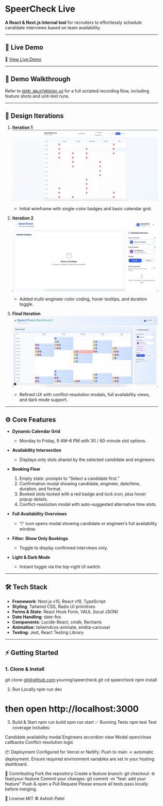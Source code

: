 # SpeerCheck Live

**A React & Next.js internal tool** for recruiters to effortlessly schedule candidate interviews based on team availability.

---

## 🚀 Live Demo

🔗 [View Live Demo](https://your-deployment-url.com)

---

## 🎥 Demo Walkthrough

Refer to [`DEMO_WALKTHROUGH.md`](./DEMO_WALKTHROUGH.md) for a full scripted recording flow, including feature shots and unit-test runs.

---

## 📐 Design Iterations

1. **Iteration 1**  
   ![Iteration 1](./src/speer_check_V1.png)

   - Initial wireframe with single-color badges and basic calendar grid.

2. **Iteration 2**  
   ![Iteration 2](./src/speer_check_V2.png)

   - Added multi-engineer color coding, hover tooltips, and duration toggle.

3. **Final Iteration**  
   ![Final Iteration](./src/speer_check_V3.png)
   - Refined UX with conflict-resolution modals, full availability views, and dark mode support.

---

## ⚙️ Core Features

- **Dynamic Calendar Grid**

  - Monday to Friday, 9 AM–6 PM with 30 / 60-minute slot options.

- **Availability Intersection**

  - Displays only slots shared by the selected candidate and engineers.

- **Booking Flow**

  1. Empty state: prompts to “Select a candidate first.”
  2. Confirmation modal showing candidate, engineer, date/time, duration, and format.
  3. Booked slots locked with a red badge and lock icon, plus hover popup details.
  4. Conflict-resolution modal with auto-suggested alternative time slots.

- **Full Availability Overviews**

  - “ℹ️” icon opens modal showing candidate or engineer’s full availability window.

- **Filter: Show Only Bookings**

  - Toggle to display confirmed interviews only.

- **Light & Dark Mode**
  - Instant toggle via the top-right UI switch.

---

## 🛠️ Tech Stack

- **Framework**: Next.js v15, React v19, TypeScript
- **Styling**: Tailwind CSS, Radix UI primitives
- **Forms & State**: React Hook Form, VAUL (local JSON)
- **Date Handling**: date-fns
- **Components**: Lucide-React, cmdk, Recharts
- **Animation**: tailwindcss-animate, embla-carousel
- **Testing**: Jest, React Testing Library

---

## ⚡ Getting Started

### 1. Clone & Install

git clone git@github.com:yourorg/speercheck.git
cd speercheck
npm install

2. Run Locally
   npm run dev

# then open http://localhost:3000

3. Build & Start
   npm run build
   npm run start
   ✅ Running Tests
   npm test
   Test coverage includes:

Candidate availability modal
Engineers accordion view
Modal open/close callbacks
Conflict-resolution logic

📦 Deployment
Configured for Vercel or Netlify:
Push to main → automatic deployment.
Ensure required environment variables are set in your hosting dashboard.

🤝 Contributing
Fork the repository
Create a feature branch:
git checkout -b feat/your-feature
Commit your changes:
git commit -m "feat: add your feature"
Push & open a Pull Request
Please ensure all tests pass locally before merging.

📄 License
MIT © Ashish Patel
